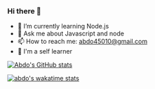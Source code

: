 ### Hi there 👋


- 🌱 I’m currently learning Node.js 
- 💬 Ask me about Javascript and node
- 📫 How to reach me: abdo45010@gmail.com
- 🤞 I'm a self learner

[![Abdo's GitHub stats](https://github-readme-stats.vercel.app/api?username=Abdo-hassa)](https://github.com/anuraghazra/github-readme-stats)


[![abdo's wakatime stats](https://github-readme-stats.vercel.app/api/Abdo-hassa?username=Abdo-hassa)](https://github.com/anuraghazra/github-readme-stats)



